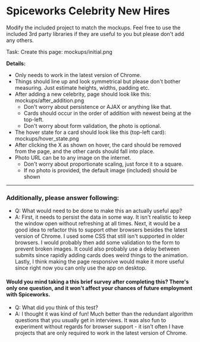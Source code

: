 # Spiceworks Celebrity New Hires #

Modify the included project to match the mockups. Feel free to use the included 3rd party libraries if they are useful to you but please don't add any others.

Task: Create this page: mockups/initial.png

**Details:**

- Only needs to work in the latest version of Chrome.
- Things should line up and look symmetrical but please don't bother measuring. Just estimate heights, widths, padding etc.
- After adding a new celebrity, page should look like this: mockups/after_addition.png
    - Don't worry about persistence or AJAX or anything like that.
    - Cards should occur in the order of addition with newest being at the top-left.
    - Don't worry about form validation, the photo is optional.
- The hover state for a card should look like this (top-left card): mockups/hover_state.png
- After clicking the X as shown on hover, the card should be removed from the page, and the other cards should fall into place.
- Photo URL can be to any image on the internet.
    - Don't worry about proportionate scaling, just force it to a square.
    - If no photo is provided, the default image (included) should be shown

-------------------

### Additionally, please answer following: ###

- Q: What would need to be done to make this an actually useful app?
- A: First, it needs to persist the data in some way. It isn't realistic to keep the window open without refreshing at all times. Next, it would be a good idea to refactor this to support other browsers besides the latest version of Chrome. I used some CSS that still isn't supported in older browsers. I would probably then add some validation to the form to prevent broken images. It could also probably use a delay between submits since rapidly adding cards does weird things to the animation. Lastly, I think making the page responsive would make it more useful since right now you can only use the app on desktop.


#### Would you mind taking a this brief survey after completing this? There's only one question, and it won't affect your chances of future employment with Spiceworks. ####

- Q: What did you think of this test?
- A: I thought it was kind of fun! Much better than the redundant algorithm questions that you usually get in interviews. It was also fun to experiment without regards for browser support - it isn't often I have projects that are only required to work in the latest version of Chrome.
